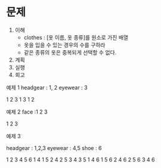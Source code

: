 # 문제

1. 이해
    - clothes : [옷 이름, 옷 종류]를 원소로 가진 배열
    - 옷을 입을 수 있는 경우의 수를 구하라
    - 같은 종류의 옷은 중복되게 선택할 수 없다.
2. 계획
3. 실행
4. 회고

예제 1
headgear : 1, 2
eyewear : 3

1
2
3
1 3
1 2

예제 2
face :1 2 3

1
2
3

예제 3

headgear : 1,2,3
eyewear : 4,5
shoe : 6

1
2
3
4
5
6
1 4
1 5
2 4
2 5
3 4
3 5
1 4 6
1 5 6
2 4 6
2 5 6
3 4 6
